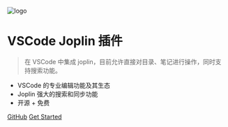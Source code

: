 <!-- 封面 -->

![logo](https://raw.githubusercontent.com/rxliuli/joplin-vscode-plugin/master/resources/icon.png)

# VSCode Joplin 插件

> 在 VSCode 中集成 joplin，目前允许直接对目录、笔记进行操作，同时支持搜索功能。

- VSCode 的专业编辑功能及其生态
- Joplin 强大的搜索和同步功能
- 开源 + 免费

[GitHub](https://github.com/rxliuli/joplin-vscode-plugin)
[Get Started](zh-cn/_navbar/get-started/introduction.md)

<!-- 背景图片 -->
